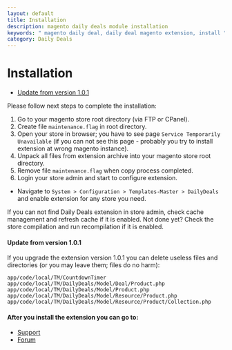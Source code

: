 ```yaml
---
layout: default
title: Installation
description: magento daily deals module installation
keywords: " magento daily deal, daily deal magento extension, install "
category: Daily Deals
---
```


# Installation

* [Update from version 1.0.1](#update-from-version-101)

Please follow next steps to complete the installation:

1. Go to your magento store root directory (via FTP or CPanel).
2. Create file `maintenance.flag` in root directory.
3. Open your store in browser; you have to see page
`Service Temporarily Unavailable` (if you can not see this page - probably you
try to install extension at wrong magento instance).
4. Unpack all files from extension archive into your magento store root directory.
5. Remove file `maintenance.flag` when copy process completed.
6. Login your store admin and start to configure extension.

* Navigate to `System > Configuration > Templates-Master > DailyDeals` and
enable extension for any store you need.

If you can not find Daily Deals extension in store admin, check cache management
and refresh cache if it is enabled. Not done yet? Check the store compilation and
run recompilation if it is enabled.

#### Update from version 1.0.1

If you upgrade the extension version 1.0.1 you can delete useless files and
directories (or you may leave them; files do no harm):

```
app/code/local/TM/CountdownTimer
app/code/local/TM/DailyDeals/Model/Deal/Product.php
app/code/local/TM/DailyDeals/Model/Product.php
app/code/local/TM/DailyDeals/Model/Resource/Product.php
app/code/local/TM/DailyDeals/Model/Resource/Product/Collection.php
```

#### After you install the extension you can go to:

* [Support](https://swissuplabs.com/contacts/)
* [Forum](https://swissuplabs.com/magento-forum/)